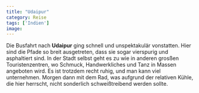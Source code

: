 ```yaml
---
title: "Udaipur"
category: Reise
tags: ['Indien']
image: 
---
```


Die Busfahrt nach **Udaipur** ging schnell und unspektakulär vonstatten. Hier sind die Pfade so breit ausgetreten, dass sie sogar vierspurig und asphaltiert sind. In der Stadt selbst geht es zu wie in anderen grosßen Touristenzentren, wo Schmuck, Handwerkliches und Tanz in Massen angeboten wird. Es ist trotzdem recht ruhig, und man kann viel unternehmen. Morgen dann mit dem Rad, was aufgrund der relativen Kühle, die hier herrscht, nicht sonderlich schweißtreibend werden sollte.